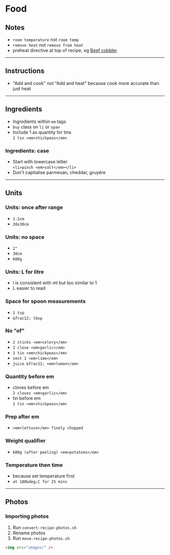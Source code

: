 # Food

## Notes
- `room temperature` not `room temp`
- `remove heat` not `remove from heat`
- preheat directive at top of recipe, eg [Beef cobbler](beef-cobbler.html)</a>

---

## Instructions
- "Add and cook" not "Add and heat" because cook more accurate than just heat

---

## Ingredients
- Ingredients within `em` tags
- `buy` class on `li` or `span`
- Include 1 as quantity for tins  
  `1 tin <em>chickpeas</em>`

### Ingredients: case
- Start with lowercase letter  
  `<li>pinch <em>salt</em></li>`
- Don't capitalise parmesan, cheddar, gruyère

---

## Units

### Units: once after range
- `1-2cm`
- `20x30cm`

### Units: no space
- `2"`
- `30cm`
- `600g`

### Units: L for litre
- l is consistent with ml but too similar to 1
- L easier to read

### Space for spoon measurements
- `1 tsp`
- `&frac12; tbsp`

### No "of"
- `2 sticks <em>celery</em>`
- `1 clove <em>garlic</em>`
- `1 tin <em>chickpeas</em>`
- `zest 1 <em>lime</em>`
- `juice &frac12; <em>lemon</em>`

### Quantity before em
- cloves before em  
  `2 cloves <em>garlic</em>`
- tin before em  
  `1 tin <em>chickpeas</em>`

### Prep after em  
- `<em>lettuce</em> finely chopped`

### Weight qualifier
- `600g (after peeling) <em>potatoes</em>`

### Temperature then time
- because set temperature first
- `at 180&deg;C for 25 mins`

---

## Photos

### Importing photos
1. Run `convert-recipe-photos.sh`
2. Rename photos
3. Run `move-recipe-photos.sh`
```html
<img src="images/" />
```
